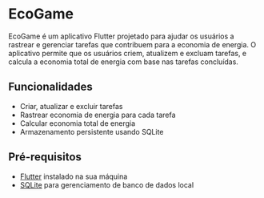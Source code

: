 # EcoGame

EcoGame é um aplicativo Flutter projetado para ajudar os usuários a rastrear e gerenciar tarefas que contribuem para a economia de energia. O aplicativo permite que os usuários criem, atualizem e excluam tarefas, e calcula a economia total de energia com base nas tarefas concluídas.

## Funcionalidades

- Criar, atualizar e excluir tarefas
- Rastrear economia de energia para cada tarefa
- Calcular economia total de energia
- Armazenamento persistente usando SQLite

## Pré-requisitos

- [Flutter](https://flutter.dev/docs/get-started/install) instalado na sua máquina
- [SQLite](https://www.sqlite.org/download.html) para gerenciamento de banco de dados local
